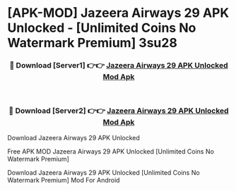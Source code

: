 # [APK-MOD] Jazeera Airways 29 APK Unlocked - [Unlimited Coins No Watermark Premium] 3su28



<div align="center">
<h3>🔴 Download [Server1] 👉👉 <a href="https://momento.my/?title=Jazeera_Airways_29_APK_Unlocked">Jazeera Airways 29 APK Unlocked Mod Apk</a></h3><br>

<h3>🔴 Download [Server2] 👉👉 <a href="https://momento.my/?title=Jazeera_Airways_29_APK_Unlocked">Jazeera Airways 29 APK Unlocked Mod Apk</a></h3>
</div>



Download Jazeera Airways 29 APK Unlocked 

Free APK MOD Jazeera Airways 29 APK Unlocked [Unlimited Coins No Watermark Premium]

Download Jazeera Airways 29 APK Unlocked [Unlimited Coins No Watermark Premium] Mod For Android
